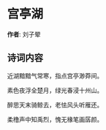 # 宫亭湖

**作者**: 刘子翚

## 诗词内容

近湖黯黯气常寒，指点宫亭渺莽间。

素色夜浮全楚月，绿光春浸十州山。

醉思天末骑鲸去，老怯风头听雁还。

柔橹声中知禹烈，愧无椽笔画孱颜。

